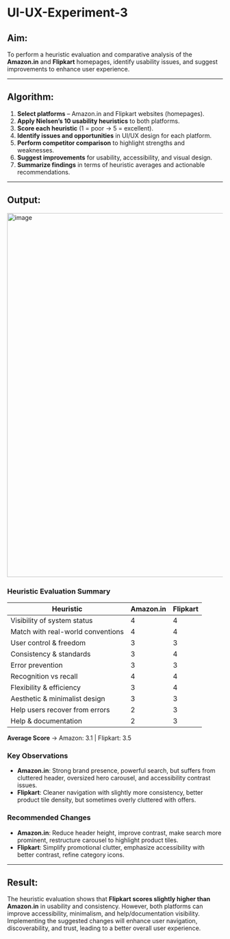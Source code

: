 # UI-UX-Experiment-3

## Aim:

To perform a heuristic evaluation and comparative analysis of the **Amazon.in** and **Flipkart** homepages, identify usability issues, and suggest improvements to enhance user experience.

---

## Algorithm:

1. **Select platforms** – Amazon.in and Flipkart websites (homepages).
2. **Apply Nielsen’s 10 usability heuristics** to both platforms.
3. **Score each heuristic** (1 = poor → 5 = excellent).
4. **Identify issues and opportunities** in UI/UX design for each platform.
5. **Perform competitor comparison** to highlight strengths and weaknesses.
6. **Suggest improvements** for usability, accessibility, and visual design.
7. **Summarize findings** in terms of heuristic averages and actionable recommendations.

---

## Output:

<img width="1417" height="848" alt="image" src="https://github.com/user-attachments/assets/2dcd636a-6adc-488f-8d74-675a925735bd" />


### Heuristic Evaluation Summary

| Heuristic                         | Amazon.in | Flipkart |
| --------------------------------- | --------- | -------- |
| Visibility of system status       | 4         | 4        |
| Match with real-world conventions | 4         | 4        |
| User control & freedom            | 3         | 3        |
| Consistency & standards           | 3         | 4        |
| Error prevention                  | 3         | 3        |
| Recognition vs recall             | 4         | 4        |
| Flexibility & efficiency          | 3         | 4        |
| Aesthetic & minimalist design     | 3         | 3        |
| Help users recover from errors    | 2         | 3        |
| Help & documentation              | 2         | 3        |

**Average Score** → Amazon: 3.1 | Flipkart: 3.5

### Key Observations

* **Amazon.in**: Strong brand presence, powerful search, but suffers from cluttered header, oversized hero carousel, and accessibility contrast issues.
* **Flipkart**: Cleaner navigation with slightly more consistency, better product tile density, but sometimes overly cluttered with offers.

### Recommended Changes

* **Amazon.in**: Reduce header height, improve contrast, make search more prominent, restructure carousel to highlight product tiles.
* **Flipkart**: Simplify promotional clutter, emphasize accessibility with better contrast, refine category icons.

---

## Result:

The heuristic evaluation shows that **Flipkart scores slightly higher than Amazon.in** in usability and consistency. However, both platforms can improve accessibility, minimalism, and help/documentation visibility. Implementing the suggested changes will enhance user navigation, discoverability, and trust, leading to a better overall user experience.
